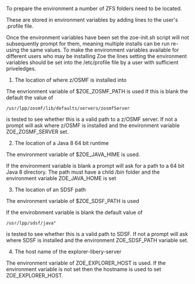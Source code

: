 To prepare the environment a number of ZFS folders need to be located.  

These are stored in environment variables by adding lines to the user's .profile file.  

Once the environment variables have been set the zoe-init.sh script will not subsequently prompt for them, meaning multiple installs can be run re-using the same values.  To make the environment variables available for different users who may be installing Zoe the lines setting the environment variables should be set into the /etc/profile file by a user with sufficient priveledges.

1. The location of where z/OSMF is installed into

The envrionment variable of $ZOE_ZOSMF_PATH is used
If this is blank the default the value of 
 ```
/usr/lpp/zosmf/lib/defaults/servers/zosmfServer
 ```
 is tested to see whether this is a valid path to a z/OSMF server. If not a prompt will ask where z/OSMF is installed and the environment variable ZOE_ZOSMF_SERVER set.

 2. The location of a Java 8 64 bit runtime

 The environment variable of $ZOE_JAVA_HIME is used.

If the environment variable is blank a prompt will ask for a path to a 64 bit Java 8 directory.  The path  must have a child /bin folder and the environment variable ZOE_JAVA_HOME is set

3. The location of an SDSF path

The environment variable of $ZOE_SDSF_PATH is used

If the envirobnment variable is blank the default value of 
```
/usr/lpp/sdsf/java"
```
is tested to see whether this is a valid path to SDSF.    If not a prompt will ask where SDSF is installed and the environment ZOE_SDSF_PATH variable set.

4. The host name of the explorer-libery-server

The environment variable of ZOE_EXPLORER_HOST is used.  If the environment variable is not set then the hostname is used to set ZOE_EXPLORER_HOST.